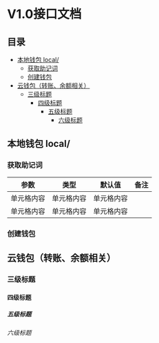 V1.0接口文档
===================================
目录
-----------------------------------
  * [本地钱包 local/](#%E6%9C%AC%E5%9C%B0%E9%92%B1%E5%8C%85-local)
    * [获取助记词](#%E8%8E%B7%E5%8F%96%E5%8A%A9%E8%AE%B0%E8%AF%8D)
    * [创建钱包](#%E5%88%9B%E5%BB%BA%E9%92%B1%E5%8C%85)
  * [云钱包（转账、余额相关）](#%E4%BA%91%E9%92%B1%E5%8C%85%E8%BD%AC%E8%B4%A6%E4%BD%99%E9%A2%9D%E7%9B%B8%E5%85%B3)
    * [三级标题](#%E4%B8%89%E7%BA%A7%E6%A0%87%E9%A2%98)
      * [四级标题](#%E5%9B%9B%E7%BA%A7%E6%A0%87%E9%A2%98)
        * [五级标题](#%E4%BA%94%E7%BA%A7%E6%A0%87%E9%A2%98)
          * [六级标题](#%E5%85%AD%E7%BA%A7%E6%A0%87%E9%A2%98)

## 本地钱包 local/
### 获取助记词
 
 参数  | 类型  | 默认值  | 备注
 ---- | ----- | ------ | ------  
 单元格内容  | 单元格内容 | 单元格内容 
 单元格内容  | 单元格内容 | 单元格内容  
### 创建钱包
## 云钱包（转账、余额相关）
### 三级标题
#### 四级标题
##### 五级标题
###### 六级标题
